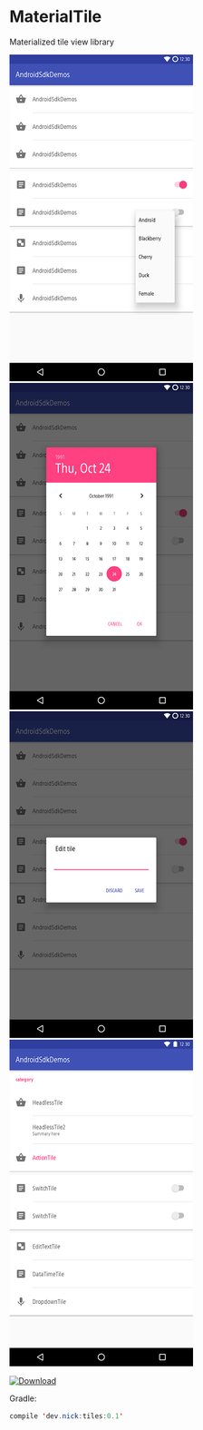 # MaterialTile
Materialized tile view library

![Logo](art/1.png)
![Logo](art/2.png)
![Logo](art/3.png)
![Logo](art/4.png)

[ ![Download](https://api.bintray.com/packages/nickandroid/maven/tiles/images/download.svg) ](https://bintray.com/nickandroid/maven/tiles/_latestVersion)

Gradle:
```java
compile 'dev.nick:tiles:0.1'
```
